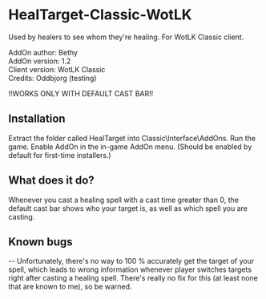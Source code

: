 # HealTarget-Classic-WotLK
Used by healers to see whom they're healing. For WotLK Classic client.

AddOn author: Bethy  
AddOn version: 1.2  
Client version: WotLK Classic  
Credits: Oddbjorg (testing)

!!WORKS ONLY WITH DEFAULT CAST BAR!!

## Installation

Extract the folder called HealTarget into Classic\Interface\AddOns. Run the game. Enable AddOn in the in-game AddOn menu. (Should be enabled by default for first-time installers.)

## What does it do?

Whenever you cast a healing spell with a cast time greater than 0, the default cast bar shows who your target is, as well as which spell you are casting.

## Known bugs

 -- Unfortunately, there's no way to 100 % accurately get the target of your spell, which leads to wrong information whenever player switches targets right after casting a healing spell. There's really no fix for this (at least none that are known to me), so be warned.  
